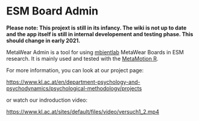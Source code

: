 # ESM Board Admin
**Please note: This projext is still in its infancy. The wiki is not up to date and the app itself is still in internal developement and testing phase.
This should change in early 2021.**

MetaWear Admin is a tool for using [mbientlab](https://mbientlab.com/) MetaWear Boards in ESM research.
It is mainly used and tested with the [MetaMotion R](https://mbientlab.com/metamotionr/).

For more information, you can look at our project page:

https://www.kl.ac.at/en/department-psychology-and-psychodynamics/psychological-methodology/projects

or watch our indroduction video:

https://www.kl.ac.at/sites/default/files/video/versuch1_2.mp4
